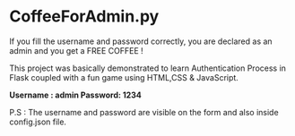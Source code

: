 # CoffeeForAdmin.py
If you fill the username and password correctly, you are declared as an admin and you get a FREE COFFEE ! 

This project was basically demonstrated to learn Authentication Process in Flask coupled with a fun game using HTML,CSS & JavaScript. 

**Username : admin
Password: 1234**

P.S : The username and password are visible on the form and also inside config.json file.
